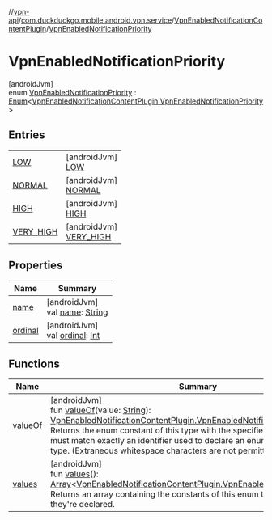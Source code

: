 //[vpn-api](../../../../index.md)/[com.duckduckgo.mobile.android.vpn.service](../../index.md)/[VpnEnabledNotificationContentPlugin](../index.md)/[VpnEnabledNotificationPriority](index.md)

# VpnEnabledNotificationPriority

[androidJvm]\
enum [VpnEnabledNotificationPriority](index.md) : [Enum](https://kotlinlang.org/api/latest/jvm/stdlib/kotlin/-enum/index.html)&lt;[VpnEnabledNotificationContentPlugin.VpnEnabledNotificationPriority](index.md)&gt;

## Entries

| | |
|---|---|
| [LOW](-l-o-w/index.md) | [androidJvm]<br>[LOW](-l-o-w/index.md) |
| [NORMAL](-n-o-r-m-a-l/index.md) | [androidJvm]<br>[NORMAL](-n-o-r-m-a-l/index.md) |
| [HIGH](-h-i-g-h/index.md) | [androidJvm]<br>[HIGH](-h-i-g-h/index.md) |
| [VERY_HIGH](-v-e-r-y_-h-i-g-h/index.md) | [androidJvm]<br>[VERY_HIGH](-v-e-r-y_-h-i-g-h/index.md) |

## Properties

| Name | Summary |
|---|---|
| [name](../../../com.duckduckgo.mobile.android.vpn.state/-vpn-state-monitor/-vpn-stop-reason/-r-e-s-t-a-r-t/index.md#-372974862%2FProperties%2F165046441) | [androidJvm]<br>val [name](../../../com.duckduckgo.mobile.android.vpn.state/-vpn-state-monitor/-vpn-stop-reason/-r-e-s-t-a-r-t/index.md#-372974862%2FProperties%2F165046441): [String](https://kotlinlang.org/api/latest/jvm/stdlib/kotlin/-string/index.html) |
| [ordinal](../../../com.duckduckgo.mobile.android.vpn.state/-vpn-state-monitor/-vpn-stop-reason/-r-e-s-t-a-r-t/index.md#-739389684%2FProperties%2F165046441) | [androidJvm]<br>val [ordinal](../../../com.duckduckgo.mobile.android.vpn.state/-vpn-state-monitor/-vpn-stop-reason/-r-e-s-t-a-r-t/index.md#-739389684%2FProperties%2F165046441): [Int](https://kotlinlang.org/api/latest/jvm/stdlib/kotlin/-int/index.html) |

## Functions

| Name | Summary |
|---|---|
| [valueOf](value-of.md) | [androidJvm]<br>fun [valueOf](value-of.md)(value: [String](https://kotlinlang.org/api/latest/jvm/stdlib/kotlin/-string/index.html)): [VpnEnabledNotificationContentPlugin.VpnEnabledNotificationPriority](index.md)<br>Returns the enum constant of this type with the specified name. The string must match exactly an identifier used to declare an enum constant in this type. (Extraneous whitespace characters are not permitted.) |
| [values](values.md) | [androidJvm]<br>fun [values](values.md)(): [Array](https://kotlinlang.org/api/latest/jvm/stdlib/kotlin/-array/index.html)&lt;[VpnEnabledNotificationContentPlugin.VpnEnabledNotificationPriority](index.md)&gt;<br>Returns an array containing the constants of this enum type, in the order they're declared. |
